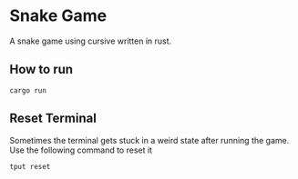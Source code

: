# Snake Game
A snake game using cursive written in rust.

## How to run
```shell
cargo run
```


## Reset Terminal
Sometimes the terminal gets stuck in a weird state after running the game.
Use the following command to reset it
```shell
tput reset
```